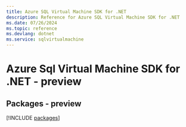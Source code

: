 ```yaml
---
title: Azure SQL Virtual Machine SDK for .NET
description: Reference for Azure SQL Virtual Machine SDK for .NET
ms.date: 07/26/2024
ms.topic: reference
ms.devlang: dotnet
ms.service: sqlvirtualmachine
---
```

# Azure Sql Virtual Machine SDK for .NET - preview
## Packages - preview
[!INCLUDE [packages](sql-virtual-machine-index.md)]